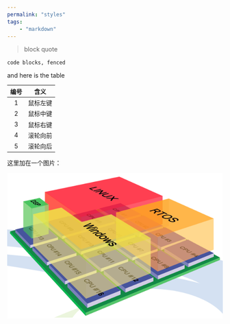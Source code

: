 ```yaml
---
permalink: "styles"
tags:
    - "markdown"
---
```


> block quote

```
code blocks, fenced
```

and here is the table

| 编号 |   含义   |
|:----:|:--------:|
|  1   | 鼠标左键 |
|  2   | 鼠标中键 |
|  3   | 鼠标右键 |
|  4   | 滚轮向前 |
|  5   | 滚轮向后 |

这里加在一个图片：

![sample](assets/pic1.png)
